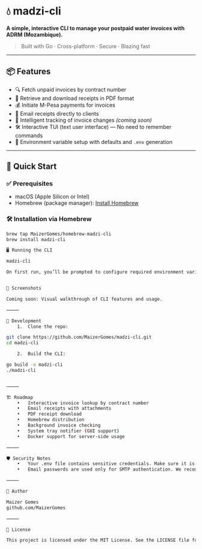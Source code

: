 # 💧 madzi-cli

**A simple, interactive CLI to manage your postpaid water invoices with ADRM (Mozambique).**

> Built with Go · Cross-platform · Secure · Blazing fast

---

## 📦 Features

- 🔍 Fetch unpaid invoices by contract number  
- 🧾 Retrieve and download receipts in PDF format  
- 💰 Initiate M-Pesa payments for invoices  
- 📧 Email receipts directly to clients  
- 🧠 Intelligent tracking of invoice changes *(coming soon)*  
- 🛠️ Interactive TUI (text user interface) — No need to remember commands  
- 🔐 Environment variable setup with defaults and `.env` generation  

---

## 🚀 Quick Start

### ✅ Prerequisites

- macOS (Apple Silicon or Intel)
- Homebrew (package manager): [Install Homebrew](https://brew.sh)

### 🛠️ Installation via Homebrew

```sh
brew tap MaizerGomes/homebrew-madzi-cli
brew install madzi-cli

🖥️ Running the CLI

madzi-cli

On first run, you’ll be prompted to configure required environment variables (email). These will be saved to a .env file in the current directory.


📸 Screenshots

Coming soon: Visual walkthrough of CLI features and usage.

⸻

🧪 Development
	1.	Clone the repo:

git clone https://github.com/MaizerGomes/madzi-cli.git
cd madzi-cli

	2.	Build the CLI:

go build -o madzi-cli
./madzi-cli


⸻

🏗 Roadmap
	•	Interactive invoice lookup by contract number
	•	Email receipts with attachments
	•	PDF receipt download
	•	Homebrew distribution
	•	Background invoice checking
	•	System tray notifier (GUI support)
	•	Docker support for server-side usage

⸻

🛡 Security Notes
	•	Your .env file contains sensitive credentials. Make sure it is .gitignored and not committed.
	•	Email passwords are used only for SMTP authentication. We recommend using app passwords where available.

⸻

👤 Author

Maizer Gomes
github.com/MaizerGomes

⸻

📝 License

This project is licensed under the MIT License. See the LICENSE file for details.
